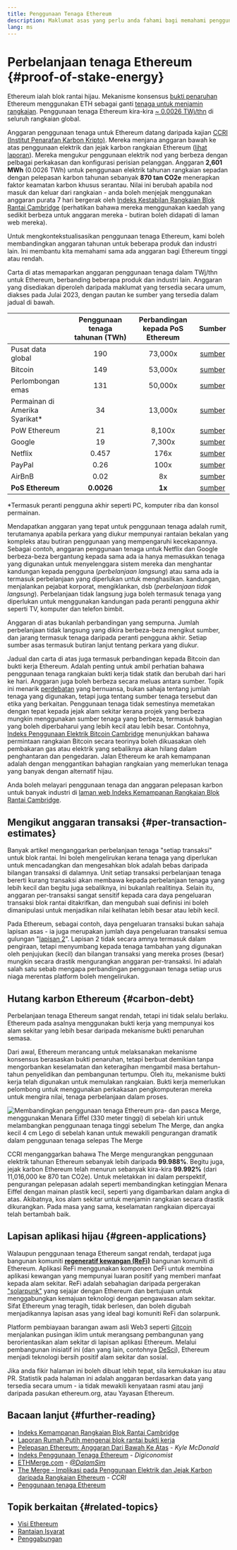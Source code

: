 ```yaml
---
title: Penggunaan Tenaga Ethereum
description: Maklumat asas yang perlu anda fahami bagi memahami penggunaan tenaga Ethereum.
lang: ms
---
```


# Perbelanjaan tenaga Ethereum {#proof-of-stake-energy}

Ethereum ialah blok rantai hijau. Mekanisme konsensus [bukti penaruhan](/developers/docs/consensus-mechanisms/pos) Ethereum menggunakan ETH sebagai ganti [tenaga untuk menjamin rangkaian](/developers/docs/consensus-mechanisms/pow). Penggunaan tenaga Ethereum kira-kira [ ~ 0.0026 TWj/thn](https://carbon-ratings.com/eth-report-2022) di seluruh rangkaian global.

Anggaran penggunaan tenaga untuk Ethereum datang daripada kajian [ CCRI (Institut Penarafan Karbon Kripto)](https://carbon-ratings.com). Mereka menjana anggaran bawah ke atas penggunaan elektrik dan jejak karbon rangkaian Ethereum ([lihat laporan](https://carbon-ratings.com/eth-report-2022)). Mereka mengukur penggunaan elektrik nod yang berbeza dengan pelbagai perkakasan dan konfigurasi perisian pelanggan. Anggaran **2,601 MWh** (0.0026 TWh) untuk penggunaan elektrik tahunan rangkaian sepadan dengan pelepasan karbon tahunan sebanyak **870 tan CO2e** menerapkan faktor keamatan karbon khusus serantau. Nilai ini berubah apabila nod masuk dan keluar dari rangkaian - anda boleh menjejak menggunakan anggaran purata 7 hari bergerak oleh [Indeks Kestabilan Rangkaian Blok Rantai Cambridge](https://ccaf.io/cbnsi/ethereum) (perhatikan bahawa mereka menggunakan kaedah yang sedikit berbeza untuk anggaran mereka - butiran boleh didapati di laman web mereka).

Untuk mengkontekstualisasikan penggunaan tenaga Ethereum, kami boleh membandingkan anggaran tahunan untuk beberapa produk dan industri lain. Ini membantu kita memahami sama ada anggaran bagi Ethereum tinggi atau rendah.

<EnergyConsumptionChart />

Carta di atas memaparkan anggaran penggunaan tenaga dalam TWj/thn untuk Ethereum, berbanding beberapa produk dan industri lain. Anggaran yang disediakan diperoleh daripada maklumat yang tersedia secara umum, diakses pada Julai 2023, dengan pautan ke sumber yang tersedia dalam jadual di bawah.

|                                   | Penggunaan tenaga tahunan (TWh) | Perbandingan kepada PoS Ethereum |                                                                                      Sumber                                                                                       |
|:--------------------------------- |:-------------------------------:|:--------------------------------:|:---------------------------------------------------------------------------------------------------------------------------------------------------------------------------------:|
| Pusat data global                 |               190               |             73,000x              |                                    [sumber](https://www.iea.org/commentaries/data-centres-and-energy-from-global-headlines-to-local-headaches)                                    |
| Bitcoin                           |               149               |             53,000x              |                                                                 [sumber](https://ccaf.io/cbnsi/cbeci/comparisons)                                                                 |
| Perlombongan emas                 |               131               |             50,000x              |                                                                 [sumber](https://ccaf.io/cbnsi/cbeci/comparisons)                                                                 |
| Permainan di Amerika Syarikat\* |               34                |             13,000x              |                 [sumber](https://www.researchgate.net/publication/336909520_Toward_Greener_Gaming_Estimating_National_Energy_Use_and_Energy_Efficiency_Potential)                 |
| PoW Ethereum                      |               21                |              8,100x              |                                                                    [sumber](https://ccaf.io/cbnsi/ethereum/1)                                                                     |
| Google                            |               19                |              7,300x              |                                           [sumber](https://www.gstatic.com/gumdrop/sustainability/google-2022-environmental-report.pdf)                                           |
| Netflix                           |              0.457              |               176x               | [sumber](https://assets.ctfassets.net/4cd45et68cgf/7B2bKCqkXDfHLadrjrNWD8/e44583e5b288bdf61e8bf3d7f8562884/2021_US_EN_Netflix_EnvironmentalSocialGovernanceReport-2021_Final.pdf) |
| PayPal                            |              0.26               |               100x               |                                  [sumber](https://s202.q4cdn.com/805890769/files/doc_downloads/global-impact/CDP_Climate_Change_PayPal-(1).pdf)                                   |
| AirBnB                            |              0.02               |                8x                |                               [sumber](https://s26.q4cdn.com/656283129/files/doc_downloads/governance_doc_updated/Airbnb-ESG-Factsheet-(Final).pdf)                               |
| **PoS Ethereum**                  |           **0.0026**            |              **1x**              |                                                               [sumber](https://carbon-ratings.com/eth-report-2022)                                                                |

\*Termasuk peranti pengguna akhir seperti PC, komputer riba dan konsol permainan.

Mendapatkan anggaran yang tepat untuk penggunaan tenaga adalah rumit, terutamanya apabila perkara yang diukur mempunyai rantaian bekalan yang kompleks atau butiran penggunaan yang mempengaruhi kecekapannya. Sebagai contoh, anggaran penggunaan tenaga untuk Netflix dan Google berbeza-beza bergantung kepada sama ada ia hanya memasukkan tenaga yang digunakan untuk menyelenggara sistem mereka dan menghantar kandungan kepada pengguna (_perbelanjaan langsung_) atau sama ada ia termasuk perbelanjaan yang diperlukan untuk menghasilkan. kandungan, menjalankan pejabat korporat, mengiklankan, dsb (_perbelanjaan tidak langsung_). Perbelanjaan tidak langsung juga boleh termasuk tenaga yang diperlukan untuk menggunakan kandungan pada peranti pengguna akhir seperti TV, komputer dan telefon bimbit.

Anggaran di atas bukanlah perbandingan yang sempurna. Jumlah perbelanjaan tidak langsung yang dikira berbeza-beza mengikut sumber, dan jarang termasuk tenaga daripada peranti pengguna akhir. Setiap sumber asas termasuk butiran lanjut tentang perkara yang diukur.

Jadual dan carta di atas juga termasuk perbandingan kepada Bitcoin dan bukti kerja Ethereum. Adalah penting untuk ambil perhatian bahawa penggunaan tenaga rangkaian bukti kerja tidak statik dan berubah dari hari ke hari. Anggaran juga boleh berbeza secara meluas antara sumber. Topik ini menarik [perdebatan](https://www.coindesk.com/business/2020/05/19/the-last-word-on-bitcoins-energy-consumption/) yang bernuansa, bukan sahaja tentang jumlah tenaga yang digunakan, tetapi juga tentang sumber tenaga tersebut dan etika yang berkaitan. Penggunaan tenaga tidak semestinya memetakan dengan tepat kepada jejak alam sekitar kerana projek yang berbeza mungkin menggunakan sumber tenaga yang berbeza, termasuk bahagian yang boleh diperbaharui yang lebih kecil atau lebih besar. Contohnya, [Indeks Penggunaan Elektrik Bitcoin Cambridge](https://ccaf.io/cbnsi/cbeci/comparisons) menunjukkan bahawa permintaan rangkaian Bitcoin secara teorinya boleh dikuasakan oleh pembakaran gas atau elektrik yang sebaliknya akan hilang dalam penghantaran dan pengedaran. Jalan Ethereum ke arah kemampanan adalah dengan menggantikan bahagian rangkaian yang memerlukan tenaga yang banyak dengan alternatif hijau.

Anda boleh melayari penggunaan tenaga dan anggaran pelepasan karbon untuk banyak industri di [laman web Indeks Kemampanan Rangkaian Blok Rantai Cambridge](https://ccaf.io/cbnsi/ethereum).

## Mengikut anggaran transaksi {#per-transaction-estimates}

Banyak artikel menganggarkan perbelanjaan tenaga "setiap transaksi" untuk blok rantai. Ini boleh mengelirukan kerana tenaga yang diperlukan untuk mencadangkan dan mengesahkan blok adalah bebas daripada bilangan transaksi di dalamnya. Unit setiap transaksi perbelanjaan tenaga bererti kurang transaksi akan membawa kepada perbelanjaan tenaga yang lebih kecil dan begitu juga sebaliknya, ini bukanlah realitinya. Selain itu, anggaran per-transaksi sangat sensitif kepada cara daya pengeluaran transaksi blok rantai ditakrifkan, dan mengubah suai definisi ini boleh dimanipulasi untuk menjadikan nilai kelihatan lebih besar atau lebih kecil.

Pada Ethereum, sebagai contoh, daya pengeluaran transaksi bukan sahaja lapisan asas - ia juga merupakan jumlah daya pengeluaran transaksi semua gulungan "[lapisan 2](/layer-2/)". Lapisan 2 tidak secara amnya termasuk dalam pengiraan, tetapi menyumbang kepada tenaga tambahan yang digunakan oleh penjujukan (kecil) dan bilangan transaksi yang mereka proses (besar) mungkin secara drastik mengurangkan anggaran per-transaksi. Ini adalah salah satu sebab mengapa perbandingan penggunaan tenaga setiap urus niaga merentas platform boleh mengelirukan.

## Hutang karbon Ethereum {#carbon-debt}

Perbelanjaan tenaga Ethereum sangat rendah, tetapi ini tidak selalu berlaku. Ethereum pada asalnya menggunakan bukti kerja yang mempunyai kos alam sekitar yang lebih besar daripada mekanisme bukti penaruhan semasa.

Dari awal, Ethereum merancang untuk melaksanakan mekanisme konsensus berasaskan bukti penaruhan, tetapi berbuat demikian tanpa mengorbankan keselamatan dan keteragihan mengambil masa bertahun-tahun penyelidikan dan pembangunan tertumpu. Oleh itu, mekanisme bukti kerja telah digunakan untuk memulakan rangkaian. Bukti kerja memerlukan pelombong untuk menggunakan perkakasan pengkomputeran mereka untuk mengira nilai, tenaga perbelanjaan dalam proses.

![Membandingkan penggunaan tenaga Ethereum pra- dan pasca Merge, menggunakan Menara Eiffel (330 meter tinggi) di sebelah kiri untuk melambangkan penggunaan tenaga tinggi sebelum The Merge, dan angka kecil 4 cm Lego di sebelah kanan untuk mewakili pengurangan dramatik dalam penggunaan tenaga selepas The Merge](energy_consumption_pre_post_merge.png)

CCRI menganggarkan bahawa The Merge mengurangkan penggunaan elektrik tahunan Ethereum sebanyak lebih daripada **99.988%**. Begitu juga, jejak karbon Ethereum telah menurun sebanyak kira-kira **99.992%** (dari 11,016,000 ke 870 tan CO2e). Untuk meletakkan ini dalam perspektif, pengurangan pelepasan adalah seperti membandingkan ketinggian Menara Eiffel dengan mainan plastik kecil, seperti yang digambarkan dalam angka di atas. Akibatnya, kos alam sekitar untuk menjamin rangkaian secara drastik dikurangkan. Pada masa yang sama, keselamatan rangkaian dipercayai telah bertambah baik.

## Lapisan aplikasi hijau {#green-applications}

Walaupun penggunaan tenaga Ethereum sangat rendah, terdapat juga bangunan komuniti [**regeneratif kewangan (ReFi)**](/refi/) bangunan komuniti di Ethereum. Aplikasi ReFi menggunakan komponen DeFi untuk membina aplikasi kewangan yang mempunyai luaran positif yang memberi manfaat kepada alam sekitar. ReFi adalah sebahagian daripada pergerakan ["solarpunk"](https://en.wikipedia.org/wiki/Solarpunk) yang sejajar dengan Ethereum dan bertujuan untuk menggabungkan kemajuan teknologi dengan pengawasan alam sekitar. Sifat Ethereum ynag teragih, tidak berlesen, dan boleh digubah menjadikannya lapisan asas yang ideal bagi komuniti ReFi dan solarpunk.

Platform pembiayaan barangan awam asli Web3 seperti [Gitcoin](https://gitcoin.co) menjalankan pusingan iklim untuk merangsang pembangunan yang berorientasikan alam sekitar di lapisan aplikasi Ethereum. Melalui pembangunan inisiatif ini (dan yang lain, contohnya [DeSci](/desci/)), Ethereum menjadi teknologi bersih positif alam sekitar dan sosial.

<InfoBanner emoji=":evergreen_tree:">
  Jika anda fikir halaman ini boleh dibuat lebih tepat, sila kemukakan isu atau PR. Statistik pada halaman ini adalah anggaran berdasarkan data yang tersedia secara umum - ia tidak mewakili kenyataan rasmi atau janji daripada pasukan ethereum.org, atau Yayasan Ethereum.
</InfoBanner>

## Bacaan lanjut {#further-reading}

- [Indeks Kemampanan Rangkaian Blok Rantai Cambridge](https://ccaf.io/cbnsi/ethereum)
- [Laporan Rumah Putih mengenai blok rantai bukti kerja](https://www.whitehouse.gov/wp-content/uploads/2022/09/09-2022-Crypto-Assets-and-Climate-Report.pdf)
- [Pelepasan Ethereum: Anggaran Dari Bawah Ke Atas](https://kylemcdonald.github.io/ethereum-emissions/) - _Kyle McDonald_
- [Indeks Penggunaan Tenaga Ethereum](https://digiconomist.net/ethereum-energy-consumption/) - _Digiconomist_
- [ETHMerge.com](https://ethmerge.com/) - _[@DalamSim](https://twitter.com/InsideTheSim)_
- [The Merge - Implikasi pada Penggunaan Elektrik dan Jejak Karbon daripada Rangkaian Ethereum](https://carbon-ratings.com/eth-report-2022) - _CCRI_
- [Penggunaan tenaga Ethereum](https://mirror.xyz/jmcook.eth/ODpCLtO4Kq7SCVFbU4He8o8kXs418ZZDTj0lpYlZkR8)

## Topik berkaitan {#related-topics}

- [Visi Ethereum](/roadmap/vision/)
- [Rantaian Isyarat](/roadmap/beacon-chain)
- [Penggabungan](/roadmap/merge/)
